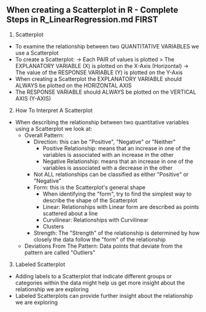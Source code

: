 <!-- Scatterplot --> 
## When creating a Scatterplot in R - Complete Steps in R_LinearRegression.md FIRST ##

1. Scatterplot
  - To examine the relationship between two QUANTITATIVE VARIABLES we use a Scatterplot
  - To create a Scatterplot:
    -> Each PAIR of values is plotted > The EXPLANATORY VARIABLE (X) is plotted on the X-Axis (Horizontal)
    -> The value of the RESPONSE VARIABLE (Y) is plotted on the Y-Axis 
  - When creating a Scatterplot the EXPLANATORY VARIABLE should ALWAYS be plotted on the HORIZONTAL AXIS
  - The RESPONSE VARIABLE should ALWAYS be plotted on the VERTICAL AXIS (Y-AXIS)
  
2. How To Interpret A Scatterplot 
  - When describing the relationship between two quantitative variables using a Scatterplot we look at: 
    - Overall Pattern:
      - Direction: this can be "Positive", "Negative" or "Neither" 
        - Positive Relationship: means that an increase in one of the variables is associated with an increase in the other 
        - Negative Relationship: means that an increase in one of the variables is associated with a decrease in the other 
      - Not ALL relationships can be classified as either "Positive" or "Negative" 
      - Form: this is the Scatterplot's general shape 
        - When identifying the "form", try to find the simplest way to describe the shape of the Scatterplot 
        - Linear: Relationships with Linear form are described as points scattered about a line 
        - Curvilinear: Relationships with Curvilinear 
        - Clusters 
      - Strength: The "Strength" of the relationship is determined by how closely the data follow the "form" of the relationship 
    - Deviations From The Pattern: Data points that deviate from the pattern are called "Outliers" 
    
3. Labeled Scatterplot
  - Adding labels to a Scatterplot that indicate different groups or categories within the data might help us get more insight about the relationship we are exploring 
  - Labeled Scatterplots can provide further insight about the relationship we are exploring 